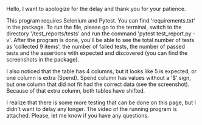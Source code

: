 Hello,
I want to apologize for the delay and thank you for your patience. 

This program requires Selenium and Pytest. You can find 'requirements.txt' in the package.
To run the file, please go to the terminal, switch to the directory '/test_reports/tests' and run the command 'pytest test_report.py -v'.
After the program is done, you'll be able to see the total number of tests as 'collected 9 items', the number of failed tests, the number of passed tests and the assertions with expected and discovered (you can find the screenshots in the package). 

I also noticed that the table has 4 columns, but it looks like 5 is expected, or one column is extra (Spend). Spend column has values without a '$' sign, but one column that did not fit had the correct data (see the screenshot).  Because of that extra column, both tables have shifted. 

I realize that there is some more testing that can be done on this page, but I didn't want to delay any longer. 
The video of the running program is attached.
Please, let me know if you have any questions.